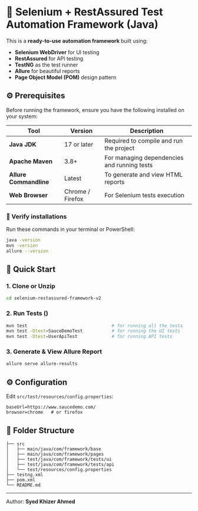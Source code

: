 # 🚀 Selenium + RestAssured Test Automation Framework (Java)

This is a **ready-to-use automation framework** built using:
- **Selenium WebDriver** for UI testing  
- **RestAssured** for API testing
- **TestNG** as the test runner
- **Allure** for beautiful reports
- **Page Object Model (POM)** design pattern

## ⚙️ Prerequisites

Before running the framework, ensure you have the following installed on your system:

| Tool | Version | Description |
|------|----------|-------------|
| **Java JDK** | 17 or later | Required to compile and run the project |
| **Apache Maven** | 3.8+ | For managing dependencies and running tests |
| **Allure Commandline** | Latest | To generate and view HTML reports |
| **Web Browser** | Chrome / Firefox | For Selenium tests execution |

### 🔧 Verify installations
Run these commands in your terminal or PowerShell:
```bash
java -version
mvn -version
allure --version
```

## 🚀 Quick Start

### 1. Clone or Unzip
```bash
cd selenium-restassured-framework-v2
```

### 2. Run Tests ()
```bash
mvn test                                # for running all the tests
mvn test -Dtest=SauceDemoTest           # for running the UI tests
mvn test -Dtest=UserApiTest             # for running API tests
```

### 3. Generate & View Allure Report
```bash
allure serve allure-results
```

## ⚙️ Configuration
Edit `src/test/resources/config.properties`:

```
baseUrl=https://www.saucedemo.com/
browser=chrome   # or firefox
```

## 🧩 Folder Structure
```
├── src
│   ├── main/java/com/framework/base
│   ├── main/java/com/framework/pages
│   ├── test/java/com/framework/tests/ui
│   ├── test/java/com/framework/tests/api
│   └── test/resources/config.properties
├── testng.xml
├── pom.xml
└── README.md
```

---
Author: **Syed Khizer Ahmed**
